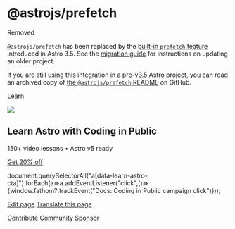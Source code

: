 @astrojs/prefetch
=================

Removed

`@astrojs/prefetch` has been replaced by the [built-in `prefetch` feature](/en/guides/prefetch/) introduced in Astro 3.5. See the [migration guide](/en/guides/prefetch/#migrating-from-astrojsprefetch) for instructions on updating an older project.

If you are still using this integration in a pre-v3.5 Astro project, you can read an archived copy of [the `@astrojs/prefetch` README](https://github.com/withastro/astro/blob/c47478bbf6b21973419f25234c68efb59466b368/packages%2Fintegrations%2Fprefetch%2FREADME.md) on GitHub.

Learn

![](/_astro/CodingInPublic.DpaYu7Qd_5sx41.webp)

Learn Astro with **Coding in Public**
-------------------------------------

150+ video lessons • Astro v5 ready

[Get 20% off](https://learnastro.dev?code=ASTRO_PROMO)

document.querySelectorAll("a\[data-learn-astro-cta\]").forEach(a=>a.addEventListener("click",()=>{window.fathom?.trackEvent("Docs: Coding in Public campaign click")}));

[Edit page](https://github.com/withastro/docs/edit/main/src/content/docs/en/guides/integrations-guide/prefetch.mdx) [Translate this page](https://contribute.docs.astro.build/guides/i18n/)

[Contribute](/en/contribute/) [Community](https://astro.build/chat) [Sponsor](https://opencollective.com/astrodotbuild)